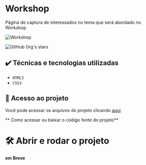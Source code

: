 # Workshop
Página de captura de interessados no tema que será abordado no Workshop 

![Workshop](https://user-images.githubusercontent.com/61362770/226995935-10b3169a-dbe0-4730-82f5-7af3543acc18.png)

![GitHub Org's stars](https://img.shields.io/github/stars/camilafernanda?style=social)

## ✔️ Técnicas e tecnologias utilizadas

- ``HTML5``
- ``CSS3``

## 📁 Acesso ao projeto
Você pode acessar os arquivos do projeto clicando [aqui](https://github.com/AdrianaAMS/Landing_page/master/src).


** Como acessar ou baixar o código fonte do projeto**

# 🛠️ Abrir e rodar o projeto

**em Breve**
